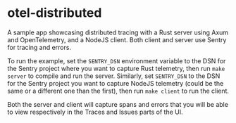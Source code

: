 # otel-distributed

A sample app showcasing distributed tracing with a Rust server using Axum and OpenTelemetry, and a NodeJS client.
Both client and server use Sentry for tracing and errors.

To run the example, set the `SENTRY_DSN` environment variable to the DSN for the Sentry project where you want to capture Rust telemetry, then run `make server` to compile and run the server.
Similarly, set `SENTRY_DSN` to the DSN for the Sentry project you want to capture NodeJS telemetry (could be the same or a different one than the first), then run `make client` to run the client.

Both the server and client will capture spans and errors that you will be able to view respectively in the Traces and Issues parts of the UI.
